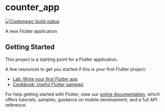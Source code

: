 # counter_app
[![Codemagic build status](https://api.codemagic.io/apps/62614885eb4a9ade4d72e9f4/62614885eb4a9ade4d72e9f3/status_badge.svg)](https://codemagic.io/apps/62614885eb4a9ade4d72e9f4/62614885eb4a9ade4d72e9f3/latest_build)

A new Flutter application.

## Getting Started

This project is a starting point for a Flutter application.

A few resources to get you started if this is your first Flutter project:

- [Lab: Write your first Flutter app](https://flutter.dev/docs/get-started/codelab)
- [Cookbook: Useful Flutter samples](https://flutter.dev/docs/cookbook)

For help getting started with Flutter, view our
[online documentation](https://flutter.dev/docs), which offers tutorials,
samples, guidance on mobile development, and a full API reference.
